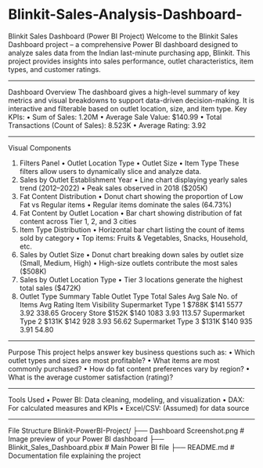 # Blinkit-Sales-Analysis-Dashboard-
Blinkit Sales Dashboard (Power BI Project)
Welcome to the Blinkit Sales Dashboard project – a comprehensive Power BI dashboard designed to analyze sales data from the Indian last-minute purchasing app, Blinkit. This project provides insights into sales performance, outlet characteristics, item types, and customer ratings.
________________________________________
Dashboard Overview
The dashboard gives a high-level summary of key metrics and visual breakdowns to support data-driven decision-making. It is interactive and filterable based on outlet location, size, and item type.
Key KPIs:
•	Sum of Sales: 1.20M
•	Average Sale Value: $140.99
•	Total Transactions (Count of Sales): 8.523K
•	Average Rating: 3.92
________________________________________
Visual Components
1. Filters Panel
•	Outlet Location Type
•	Outlet Size
•	Item Type
These filters allow users to dynamically slice and analyze data.
2. Sales by Outlet Establishment Year
•	Line chart displaying yearly sales trend (2012–2022)
•	Peak sales observed in 2018 ($205K)
3. Fat Content Distribution
•	Donut chart showing the proportion of Low Fat vs Regular items
•	Regular items dominate the sales (64.73%)
4. Fat Content by Outlet Location
•	Bar chart showing distribution of fat content across Tier 1, 2, and 3 cities
5. Item Type Distribution
•	Horizontal bar chart listing the count of items sold by category
•	Top items: Fruits & Vegetables, Snacks, Household, etc.
6. Sales by Outlet Size
•	Donut chart breaking down sales by outlet size (Small, Medium, High)
•	High-size outlets contribute the most sales ($508K)
7. Sales by Outlet Location Type
•	Tier 3 locations generate the highest total sales ($472K)
8. Outlet Type Summary Table
Outlet Type	Total Sales	Avg Sale	No. of Items	Avg Rating	Item Visibility
Supermarket Type 1	$788K	$141	5577	3.92	338.65
Grocery Store	$152K	$140	1083	3.93	113.57
Supermarket Type 2	$131K	$142	928	3.93	56.62
Supermarket Type 3	$131K	$140	935	3.91	54.80
________________________________________
Purpose
This project helps answer key business questions such as:
•	Which outlet types and sizes are most profitable?
•	What items are most commonly purchased?
•	How do fat content preferences vary by region?
•	What is the average customer satisfaction (rating)?
________________________________________
 Tools Used
•	Power BI: Data cleaning, modeling, and visualization
•	DAX: For calculated measures and KPIs
•	Excel/CSV: (Assumed) for data source
________________________________________
File Structure
Blinkit-PowerBI-Project/
├── Dashboard Screenshot.png          # Image preview of your Power BI dashboard
├── Blinkit_Sales_Dashboard.pbix      # Main Power BI file
├── README.md                         # Documentation file explaining the project
